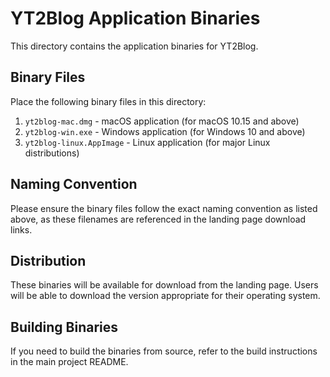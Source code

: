 # YT2Blog Application Binaries

This directory contains the application binaries for YT2Blog.

## Binary Files

Place the following binary files in this directory:

1. `yt2blog-mac.dmg` - macOS application (for macOS 10.15 and above)
2. `yt2blog-win.exe` - Windows application (for Windows 10 and above)
3. `yt2blog-linux.AppImage` - Linux application (for major Linux distributions)

## Naming Convention

Please ensure the binary files follow the exact naming convention as listed above, as these filenames are referenced in the landing page download links.

## Distribution

These binaries will be available for download from the landing page. Users will be able to download the version appropriate for their operating system.

## Building Binaries

If you need to build the binaries from source, refer to the build instructions in the main project README.
